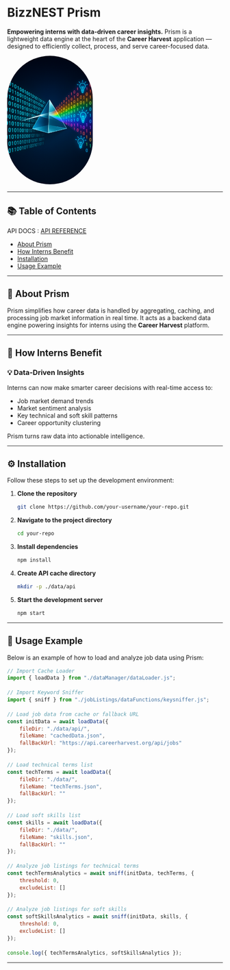 # BizzNEST Prism

**Empowering interns with data-driven career insights.**
Prism is a lightweight data engine at the heart of the **Career Harvest** application — designed to efficiently collect, process, and serve career-focused data.

<img src="./docs/images/prism.png" alt="Project Image" width="200" style="border-radius:200px"/>

---

## 📚 Table of Contents

API DOCS : [API REFERENCE](./docs/API.md)

* [About Prism](#about-prism)
* [How Interns Benefit](#how-interns-benefit)
* [Installation](#installation)
* [Usage Example](#usage-example)

---

## 📌 About Prism

Prism simplifies how career data is handled by aggregating, caching, and processing job market information in real time. It acts as a backend data engine powering insights for interns using the **Career Harvest** platform.

---

## 🌱 How Interns Benefit

### 💡 Data-Driven Insights

Interns can now make smarter career decisions with real-time access to:

* Job market demand trends
* Market sentiment analysis
* Key technical and soft skill patterns
* Career opportunity clustering

Prism turns raw data into actionable intelligence.

---

## ⚙️ Installation

Follow these steps to set up the development environment:

1. **Clone the repository**

   ```sh
   git clone https://github.com/your-username/your-repo.git
   ```

2. **Navigate to the project directory**

   ```sh
   cd your-repo
   ```

3. **Install dependencies**

   ```sh
   npm install
   ```

4. **Create API cache directory**

   ```sh
   mkdir -p ./data/api
   ```

5. **Start the development server**

   ```sh
   npm start
   ```

---

## 🚀 Usage Example

Below is an example of how to load and analyze job data using Prism:

```js
// Import Cache Loader
import { loadData } from "./dataManager/dataLoader.js";

// Import Keyword Sniffer
import { sniff } from "./jobListings/dataFunctions/keysniffer.js";

// Load job data from cache or fallback URL
const initData = await loadData({
    fileDir: "./data/api/",
    fileName: "cachedData.json", 
    fallBackUrl: "https://api.careerharvest.org/api/jobs"
});

// Load technical terms list
const techTerms = await loadData({
    fileDir: "./data/", 
    fileName: "techTerms.json", 
    fallBackUrl: ""
});

// Load soft skills list
const skills = await loadData({
    fileDir: "./data/", 
    fileName: "skills.json", 
    fallBackUrl: ""
});

// Analyze job listings for technical terms
const techTermsAnalytics = await sniff(initData, techTerms, {
    threshold: 0,
    excludeList: []
});

// Analyze job listings for soft skills
const softSkillsAnalytics = await sniff(initData, skills, {
    threshold: 0,
    excludeList: []
});

console.log({ techTermsAnalytics, softSkillsAnalytics });
```

---
